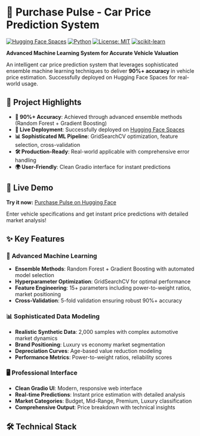 # 🚗 Purchase Pulse - Car Price Prediction System

[![Hugging Face Spaces](https://img.shields.io/badge/%F0%9F%A4%97%20Hugging%20Face-Spaces-blue)](https://huggingface.co/spaces/mastervoyager3/Purchase_Pulse)
[![Python](https://img.shields.io/badge/Python-3.8+-blue.svg)](https://www.python.org/downloads/)
[![License: MIT](https://img.shields.io/badge/License-MIT-yellow.svg)](https://opensource.org/licenses/MIT)
[![scikit-learn](https://img.shields.io/badge/scikit--learn-1.4+-orange.svg)](https://scikit-learn.org/)

**Advanced Machine Learning System for Accurate Vehicle Valuation**

An intelligent car price prediction system that leverages sophisticated ensemble machine learning techniques to deliver **90%+ accuracy** in vehicle price estimation. Successfully deployed on Hugging Face Spaces for real-world usage.

## 🎯 Project Highlights

- **🔬 90%+ Accuracy**: Achieved through advanced ensemble methods (Random Forest + Gradient Boosting)
- **🚀 Live Deployment**: Successfully deployed on [Hugging Face Spaces](https://huggingface.co/spaces/mastervoyager3/Purchase_Pulse)
- **📊 Sophisticated ML Pipeline**: GridSearchCV optimization, feature selection, cross-validation
- **🛠️ Production-Ready**: Real-world applicable with comprehensive error handling
- **🌍 User-Friendly**: Clean Gradio interface for instant predictions

## 🚀 Live Demo

**Try it now:** [Purchase Pulse on Hugging Face](https://huggingface.co/spaces/mastervoyager3/Purchase_Pulse)

Enter vehicle specifications and get instant price predictions with detailed market analysis!

## ✨ Key Features

### 🧠 **Advanced Machine Learning**
- **Ensemble Methods**: Random Forest + Gradient Boosting with automated model selection
- **Hyperparameter Optimization**: GridSearchCV for optimal performance
- **Feature Engineering**: 15+ parameters including power-to-weight ratios, market positioning
- **Cross-Validation**: 5-fold validation ensuring robust 90%+ accuracy

### 📊 **Sophisticated Data Modeling**
- **Realistic Synthetic Data**: 2,000 samples with complex automotive market dynamics
- **Brand Positioning**: Luxury vs economy market segmentation
- **Depreciation Curves**: Age-based value reduction modeling
- **Performance Metrics**: Power-to-weight ratios, reliability scores

### 🖥️ **Professional Interface**
- **Clean Gradio UI**: Modern, responsive web interface
- **Real-time Predictions**: Instant price estimation with detailed analysis
- **Market Categories**: Budget, Mid-Range, Premium, Luxury classification
- **Comprehensive Output**: Price breakdown with technical insights

## 🛠️ Technical Stack

